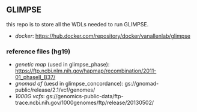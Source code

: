 ## GLIMPSE
this repo is to store all the WDLs needed to run GLIMPSE.
- *docker*: https://hub.docker.com/repository/docker/vanallenlab/glimpse

### reference files (hg19)
- *genetic map* (used in glimpse_phase): https://ftp.ncbi.nlm.nih.gov/hapmap/recombination/2011-01_phaseII_B37/
- *gnomad af* (uesd in glimpse_concordance): gs://gnomad-public/release/2.1/vcf/genomes/
- *1000G vcfs*: gs://genomics-public-data/ftp-trace.ncbi.nih.gov/1000genomes/ftp/release/20130502/
